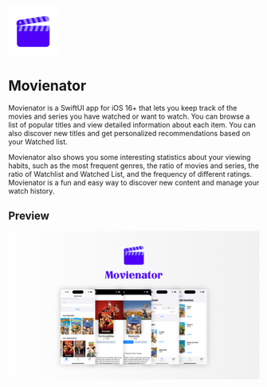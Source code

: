 
<img src="https://raw.githubusercontent.com/MartinWeiss01/movienator-ios/master/Movienator/Movienator/Assets.xcassets/AppIcon.appiconset/512.png" data-canonical-src="https://raw.githubusercontent.com/MartinWeiss01/movienator-ios/master/Movienator/Movienator/Assets.xcassets/AppIcon.appiconset/512.png" height="100" />

# Movienator

Movienator is a SwiftUI app for iOS 16+ that lets you keep track of the movies and series you have watched or want to watch.
You can browse a list of popular titles and view detailed information about each item.
You can also discover new titles and get personalized recommendations based on your Watched list.

Movienator also shows you some interesting statistics about your viewing habits, such as the most frequent genres, the ratio of movies and series, the ratio of Watchlist and Watched List, and the frequency of different ratings.
Movienator is a fun and easy way to discover new content and manage your watch history.
## Preview

![](https://raw.githubusercontent.com/MartinWeiss01/movienator-ios/master/Movienator/screenshots/preview.png)
